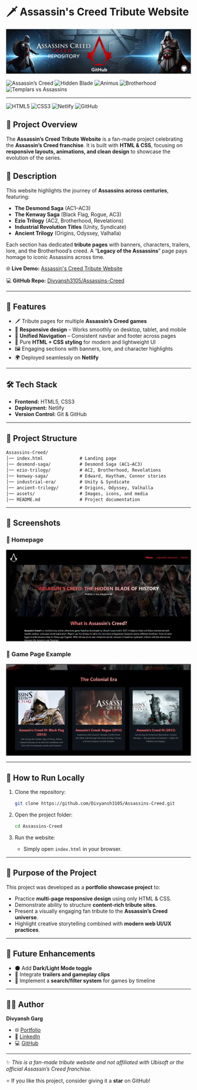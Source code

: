 # 🗡️ Assassin's Creed Tribute Website

![Banner](Media/Banner.png)

![Assassin’s Creed](https://img.shields.io/badge/Assassin's_Creed-000000?style=for-the-badge&logo=ubisoft&logoColor=white)
![Hidden Blade](https://img.shields.io/badge/Hidden_Blade-C1121F?style=for-the-badge&logoColor=white)
![Animus](https://img.shields.io/badge/Animus-1D3557?style=for-the-badge&logoColor=white)
![Brotherhood](https://img.shields.io/badge/Brotherhood-6A040F?style=for-the-badge&logoColor=white)
![Templars vs Assassins](https://img.shields.io/badge/Assassins_vs_Templars-212529?style=for-the-badge&logoColor=white)

---

![HTML5](https://img.shields.io/badge/HTML5-E34F26?style=for-the-badge&logo=html5&logoColor=white)
![CSS3](https://img.shields.io/badge/CSS3-1572B6?style=for-the-badge&logo=css3&logoColor=white)
![Netlify](https://img.shields.io/badge/Netlify-00C7B7?style=for-the-badge&logo=netlify&logoColor=white)
![GitHub](https://img.shields.io/badge/GitHub-Repo-181717?style=for-the-badge&logo=github)

## 📌 Project Overview

The **Assassin’s Creed Tribute Website** is a fan-made project celebrating the **Assassin’s Creed franchise**.
It is built with **HTML & CSS**, focusing on **responsive layouts, animations, and clean design** to showcase the evolution of the series.

## 📖 Description

This website highlights the journey of **Assassins across centuries**, featuring:

- **The Desmond Saga** (AC1–AC3)
- **The Kenway Saga** (Black Flag, Rogue, AC3)
- **Ezio Trilogy** (AC2, Brotherhood, Revelations)
- **Industrial Revolution Titles** (Unity, Syndicate)
- **Ancient Trilogy** (Origins, Odyssey, Valhalla)

Each section has dedicated **tribute pages** with banners, characters, trailers, lore, and the Brotherhood’s creed.
A “**Legacy of the Assassins**” page pays homage to iconic Assassins across time.

🌐 **Live Demo:** [Assassin's Creed Tribute Website](https://assassins-creed-tribute.netlify.app)

💻 **GitHub Repo:** [Divyansh3105/Assassins-Creed](https://github.com/Divyansh3105/Assassins-Creed)

---

## 🚀 Features
- 🗡️ Tribute pages for multiple **Assassin’s Creed games**
- 📱 **Responsive design** – Works smoothly on desktop, tablet, and mobile
- 🧭 **Unified Navigation** – Consistent navbar and footer across pages
- 🎨 Pure **HTML + CSS styling** for modern and lightweight UI
- 🖼️ Engaging sections with banners, lore, and character highlights
- 🌍 Deployed seamlessly on **Netlify**

---

## 🛠️ Tech Stack
- **Frontend:** HTML5, CSS3
- **Deployment:** Netlify
- **Version Control:** Git & GitHub

---

## 📂 Project Structure
```
Assassins-Creed/
│── index.html              # Landing page
│── desmond-saga/           # Desmond Saga (AC1–AC3)
│── ezio-trilogy/           # AC2, Brotherhood, Revelations
│── kenway-saga/            # Edward, Haytham, Connor stories
│── industrial-era/         # Unity & Syndicate
│── ancient-trilogy/        # Origins, Odyssey, Valhalla
│── assets/                 # Images, icons, and media
│── README.md               # Project documentation
```

---

## 📸 Screenshots

### 🔹 Homepage
![Homepage Screenshot](Media/ss1.png)

### 🔹 Game Page Example
![Game Page Screenshot](Media/ss2.png)

---

## 📖 How to Run Locally

1. Clone the repository:
   ```bash
   git clone https://github.com/Divyansh3105/Assassins-Creed.git
   ```

2. Open the project folder:
   ```bash
   cd Assassins-Creed
   ```

3. Run the website:
   - Simply open `index.html` in your browser.

---

## 🎯 Purpose of the Project
This project was developed as a **portfolio showcase project** to:
- Practice **multi-page responsive design** using only HTML & CSS.
- Demonstrate ability to structure **content-rich tribute sites**.
- Present a visually engaging fan tribute to the **Assassin’s Creed universe**.
- Highlight creative storytelling combined with **modern web UI/UX practices**.

---

## 📌 Future Enhancements
- 🌑 Add **Dark/Light Mode toggle**
- 🎥 Integrate **trailers and gameplay clips**
- 🔎 Implement a **search/filter system** for games by timeline

---

## 👨‍💻 Author
**Divyansh Garg**
- 🌐 [Portfolio](https://divyansh3105.github.io/Portfolio/)
- 💼 [LinkedIn](www.linkedin.com/in/divyanshgarg3105)
- 💻 [GitHub](https://github.com/Divyansh3105)

---

✨ *This is a fan-made tribute website and not affiliated with Ubisoft or the official Assassin’s Creed franchise.*

⭐ If you like this project, consider giving it a **star** on GitHub!
